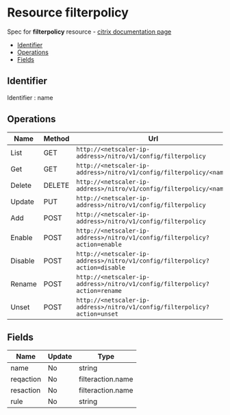 # Resource filterpolicy

Spec for **filterpolicy** resource - [citrix documentation page](https://developer-docs.citrix.com/projects/netscaler-nitro-api/en/11.0/configuration/filter/filterpolicy/filterpolicy/)

- [Identifier](#identifier)
- [Operations](#operations)
- [Fields](#fields)

## Identifier

Identifier : name

## Operations

| Name | Method | Url |
|----|----|----|
| List | GET | `http://<netscaler-ip-address>/nitro/v1/config/filterpolicy` |
| Get | GET | `http://<netscaler-ip-address>/nitro/v1/config/filterpolicy/<name>` |
| Delete | DELETE | `http://<netscaler-ip-address>/nitro/v1/config/filterpolicy/<name>` |
| Update | PUT | `http://<netscaler-ip-address>/nitro/v1/config/filterpolicy` |
| Add | POST | `http://<netscaler-ip-address>/nitro/v1/config/filterpolicy` |
| Enable | POST | `http://<netscaler-ip-address>/nitro/v1/config/filterpolicy?action=enable` |
| Disable | POST | `http://<netscaler-ip-address>/nitro/v1/config/filterpolicy?action=disable` |
| Rename | POST | `http://<netscaler-ip-address>/nitro/v1/config/filterpolicy?action=rename` |
| Unset | POST | `http://<netscaler-ip-address>/nitro/v1/config/filterpolicy?action=unset` |

## Fields

| Name | Update | Type |
|----|----|----|
| name | No | string |
| reqaction | No | filteraction.name |
| resaction | No | filteraction.name |
| rule | No | string |

